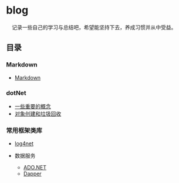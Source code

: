 # blog

&nbsp;&nbsp;&nbsp;&nbsp;记录一些自己的学习与总结吧，希望能坚持下去，养成习惯并从中受益。

## 目录

### Markdown

- [Markdown](/docs/markdown/markdown_basis.md)

### dotNet

- [一些重要的概念](/docs/dotNet/timeline01.md)
- [对象创建和垃圾回收](/docs/dotNet/timeline02.md)

### 常用框架类库

- [log4net](/docs/basicPackages/log4net/timeline01.md)
  
- 数据服务
  - [ADO.NET](/docs/basicPackages/dataServices/ado.net/timeline01.md)
  - [Dapper](/docs/basicPackages/dataServices/dapper/timeline01.md)